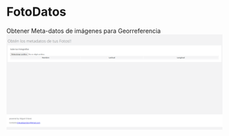 # FotoDatos
Obtener Meta-datos de imágenes para Georreferencia
 ![alt text](https://github.com/MiguelEduardoChavez/FotoDatos/blob/master/fotodatos.png) 
